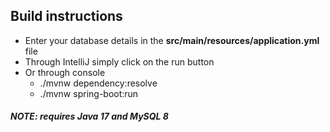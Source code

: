 ## Build instructions

- Enter your database details in the **src/main/resources/application.yml** file
- Through IntelliJ simply click on the run button 
- Or through console 
    - ./mvnw dependency:resolve
    - ./mvnw spring-boot:run

##### **NOTE:** requires Java 17 and MySQL 8
